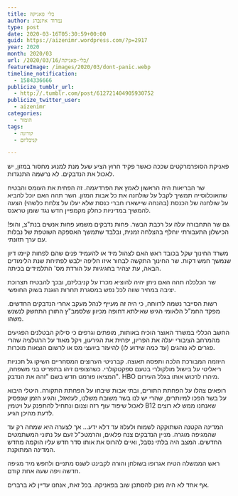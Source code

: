 ```yaml
---
title: בלי פאניקה
author: נמרוד איזנברג
type: post
date: 2020-03-16T05:30:59+00:00
guid: https://aizenimr.wordpress.com/?p=2917
year: 2020
month: 2020/03
url: /2020/03/16/בלי-פאניקה/
featureImage: /images/2020/03/dont-panic.webp
timeline_notification:
  - 1584336666
publicize_tumblr_url:
  - http://.tumblr.com/post/612721404905930752
publicize_twitter_user:
  - aizenimr
categories:
  - הומור
tags:
  - קורונה
  - קניבליזם

---
```

פאניקת הסופרמרקטים שככה כאשר פקיד חרוץ הציע שעל מנת למנוע מחסור במזון, יש לאכול את הנדבקים. לא נרשמה התנגדות.

שר הבריאות היה הראשון לאמץ את הפרדיגמה. זה הפחית את העומס והבטיח שהאוכלוסייה תמשיך לקבל על שולחנה את כל אבות המזון. השר תהה האם יוכל להביא על שולחנה של הכנסת (בהנחה שיישארו חברי כנסת שלא יעלו על צלחת כלשהי) הצעה להמשיך במדיניות כחלק מקמפיין חדש נגד שומן טראנס.

גם שר התחבורה עלה על רכבת הבשר. פחות נדבקים משמע פחות אנשים בנת"צ, והופ! הכישלון התעבורתי יוחלף בהצלחה זמנית, ובלבד שתמשך האספקה השוטפת של נבלות עם ערך תזונתי.

משרד החינוך שקל בכובד ראש האם לצהול מיד או להעמיד פנים שהם לפחות קיימו דיון שנמשך חמש דקות. שר החינוך התקשה לבחור איזו חליפה ילבש לפתיחת שנת הלימודים הבאה, עת יצהיר בחגיגיות על הורדת מס' התלמידים בכיתה.

שר הכלכלה תהה האם ניתן יהיה להוציא מכרז על קניבליזם, ובכך להבטיח תצרוכת יציבה במחיר שווה לכל נפש במסגרת תחרות הוגנת בשוק החופשי.

רשות הסייבר נשמה לרווחה, כי היה זה מעייף לנהל מעקב אחרי הנדבקים החדשים. מפקד החמ"ל הלאומי הגיש שאילתא דחופה מכיוון שלסמב"ץ התורן התחשק לנשנש משהו.

החשב הכללי במשרד האוצר הוכיח באותות, מופתים וגרפים כי סילוק הבטלנים הפגיעים מהמרחב הציבורי יעלה את הפריון, יפחית את הגירעון, ויקל מאוד על הרגולציה שהרי פגרים לא נוהגים (עד כמה שידוע לו) להיעזר ביועצי מס או לרשום הוצאות מוכרות.

היוזמה המבורכת הלכה ותפסה תאוצה. קברניטי הערוצים המסחריים השיקו גל תכניות ריאליטי על בישול מולקולרי בטעם ספקטקולרי. כשהצופים זיהו בתפריט בני משפחה, המציאו פורמט חדש בשם "זהה את הנדבק". HBO מיהרו לרכוש אותו בגלל העירום.

רופאים צהלו על הפחתת התורים, ובתי אבות שיבחו על הפחתת התקורה. היטלי היבוא על בשר הפכו למיותרים, שהרי יש לנו בשר משובח משלנו, לעזאזל, והגיע הזמן שנפסיק לאכול שיפוד עוף רזה וצנום ונתחיל להתפנק על ויטמין B12 שאנחנו ממש לא רוצים לדעת מהיכן הגיע.

המדינה הקטנה השתוקקה לשמוח ולעלוז עד דלא ידע... אך לצערה היא שמחה רק עד שהמגיפה מוגרה. מניין הנדבקים צנח פלאים, והרמטכ"ל זעם על נתוני המשתמטים החדשים. המצב היה בלתי נסבל, ואיים להרוס את אותו סדר חדש עליו הוקמה מחדש המדינה המתוקנת.

ראש הממשלה הטיח אגרופו בשולחן והורה לקבינט לשנס מתניים ולחפש מיד מגיפה חדשה ויפה שעה אחת קודם.

אף אחד לא היה מוכן להסתכן שוב בפאניקה. בכל זאת, אנחנו עדיין לא ברברים.